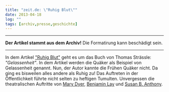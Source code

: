 ```yaml
---
title: "zeit.de: \"Ruhig Blut\""
date: 2013-04-18
log: ""
tags: [archiv,presse,geschichte]
---
```

<hr><b>Der Artikel stammt aus dem Archiv!</b> Die Formatirung kann beschädigt sein.<hr>
<p>In dem Artikel <a href="http://www.zeit.de/2013/15/thomas-straessle-gelassenheit">"Ruhig Blut"</a> geht es um das Buch von  Thomas Strässle: <i>"Gelassenheit"</i>.  In dem Artikel werden die Quäker als Beispiel von Gelassenheit genannt. Nun, der Autor kannte die Frühen Quäker nicht. Da ging es bisweilen alles andere als Ruhig zu! Das Auftreten  in der Öffentlichkeit führte nicht selten zu heftigen Tumulten. Unvergessen die theatralischen Auftritte von <a href="http://de.wikipedia.org/wiki/Mary_Dyer">Mary Dyer</a>, <a href="http://de.wikipedia.org/wiki/Benjamin_Lay">Benjamin Lay</a> und <a href="http://de.wikipedia.org/wiki/Susan_B._Anthony">Susan B. Anthony</a>.</p>
